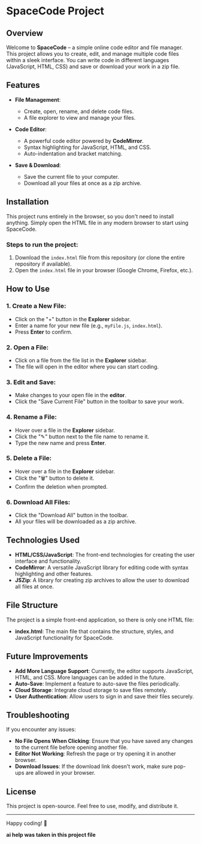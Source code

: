 # SpaceCode Project

## Overview

Welcome to **SpaceCode** – a simple online code editor and file manager. This project allows you to create, edit, and manage multiple code files within a sleek interface. You can write code in different languages (JavaScript, HTML, CSS) and save or download your work in a zip file.

## Features

- **File Management**: 
  - Create, open, rename, and delete code files.
  - A file explorer to view and manage your files.
  
- **Code Editor**:
  - A powerful code editor powered by **CodeMirror**.
  - Syntax highlighting for JavaScript, HTML, and CSS.
  - Auto-indentation and bracket matching.
  
- **Save & Download**:
  - Save the current file to your computer.
  - Download all your files at once as a zip archive.

## Installation

This project runs entirely in the browser, so you don't need to install anything. Simply open the HTML file in any modern browser to start using SpaceCode.

### Steps to run the project:
1. Download the `index.html` file from this repository (or clone the entire repository if available).
2. Open the `index.html` file in your browser (Google Chrome, Firefox, etc.).

## How to Use

### 1. **Create a New File**:
   - Click on the "+" button in the **Explorer** sidebar.
   - Enter a name for your new file (e.g., `myFile.js`, `index.html`).
   - Press **Enter** to confirm.

### 2. **Open a File**:
   - Click on a file from the file list in the **Explorer** sidebar.
   - The file will open in the editor where you can start coding.

### 3. **Edit and Save**:
   - Make changes to your open file in the **editor**.
   - Click the "Save Current File" button in the toolbar to save your work.

### 4. **Rename a File**:
   - Hover over a file in the **Explorer** sidebar.
   - Click the "✎" button next to the file name to rename it.
   - Type the new name and press **Enter**.

### 5. **Delete a File**:
   - Hover over a file in the **Explorer** sidebar.
   - Click the "🗑" button to delete it.
   - Confirm the deletion when prompted.

### 6. **Download All Files**:
   - Click the "Download All" button in the toolbar.
   - All your files will be downloaded as a zip archive.

## Technologies Used

- **HTML/CSS/JavaScript**: The front-end technologies for creating the user interface and functionality.
- **CodeMirror**: A versatile JavaScript library for editing code with syntax highlighting and other features.
- **JSZip**: A library for creating zip archives to allow the user to download all files at once.

## File Structure

The project is a simple front-end application, so there is only one HTML file:

- **index.html**: The main file that contains the structure, styles, and JavaScript functionality for SpaceCode.

## Future Improvements

- **Add More Language Support**: Currently, the editor supports JavaScript, HTML, and CSS. More languages can be added in the future.
- **Auto-Save**: Implement a feature to auto-save the files periodically.
- **Cloud Storage**: Integrate cloud storage to save files remotely.
- **User Authentication**: Allow users to sign in and save their files securely.

## Troubleshooting

If you encounter any issues:

- **No File Opens When Clicking**: Ensure that you have saved any changes to the current file before opening another file.
- **Editor Not Working**: Refresh the page or try opening it in another browser.
- **Download Issues**: If the download link doesn't work, make sure pop-ups are allowed in your browser.

## License

This project is open-source. Feel free to use, modify, and distribute it. 

---

Happy coding! 🚀

**ai help was taken in this project file**